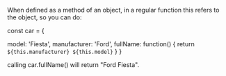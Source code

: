When defined as a method of an object, in a regular function this refers to the object, so you can do:



const car = {

  model: 'Fiesta',
  manufacturer: 'Ford',
  fullName: function() {
    return `${this.manufacturer} ${this.model}`
  }
}




calling car.fullName() will return "Ford Fiesta".
